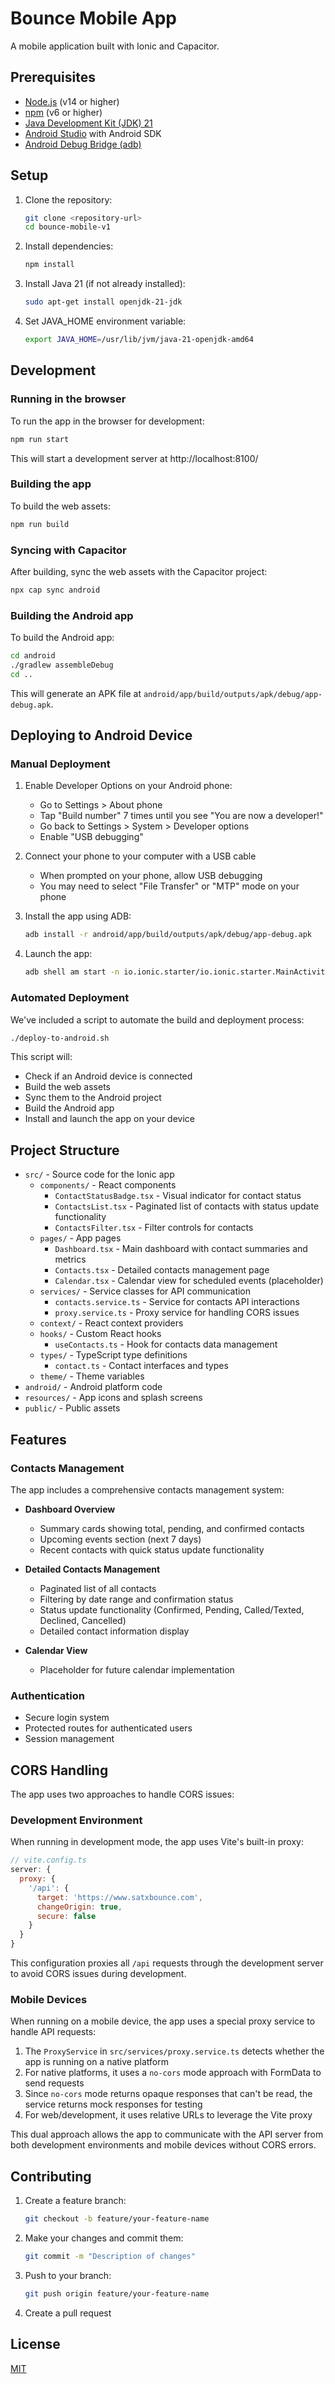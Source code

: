 # Bounce Mobile App

A mobile application built with Ionic and Capacitor.

## Prerequisites

- [Node.js](https://nodejs.org/) (v14 or higher)
- [npm](https://www.npmjs.com/) (v6 or higher)
- [Java Development Kit (JDK) 21](https://openjdk.org/)
- [Android Studio](https://developer.android.com/studio) with Android SDK
- [Android Debug Bridge (adb)](https://developer.android.com/studio/command-line/adb)

## Setup

1. Clone the repository:

   ```bash
   git clone <repository-url>
   cd bounce-mobile-v1
   ```

2. Install dependencies:

   ```bash
   npm install
   ```

3. Install Java 21 (if not already installed):

   ```bash
   sudo apt-get install openjdk-21-jdk
   ```

4. Set JAVA_HOME environment variable:
   ```bash
   export JAVA_HOME=/usr/lib/jvm/java-21-openjdk-amd64
   ```

## Development

### Running in the browser

To run the app in the browser for development:

```bash
npm run start
```

This will start a development server at http://localhost:8100/

### Building the app

To build the web assets:

```bash
npm run build
```

### Syncing with Capacitor

After building, sync the web assets with the Capacitor project:

```bash
npx cap sync android
```

### Building the Android app

To build the Android app:

```bash
cd android
./gradlew assembleDebug
cd ..
```

This will generate an APK file at `android/app/build/outputs/apk/debug/app-debug.apk`.

## Deploying to Android Device

### Manual Deployment

1. Enable Developer Options on your Android phone:

   - Go to Settings > About phone
   - Tap "Build number" 7 times until you see "You are now a developer!"
   - Go back to Settings > System > Developer options
   - Enable "USB debugging"

2. Connect your phone to your computer with a USB cable

   - When prompted on your phone, allow USB debugging
   - You may need to select "File Transfer" or "MTP" mode on your phone

3. Install the app using ADB:

   ```bash
   adb install -r android/app/build/outputs/apk/debug/app-debug.apk
   ```

4. Launch the app:
   ```bash
   adb shell am start -n io.ionic.starter/io.ionic.starter.MainActivity
   ```

### Automated Deployment

We've included a script to automate the build and deployment process:

```bash
./deploy-to-android.sh
```

This script will:

- Check if an Android device is connected
- Build the web assets
- Sync them to the Android project
- Build the Android app
- Install and launch the app on your device

## Project Structure

- `src/` - Source code for the Ionic app
  - `components/` - React components
    - `ContactStatusBadge.tsx` - Visual indicator for contact status
    - `ContactsList.tsx` - Paginated list of contacts with status update functionality
    - `ContactsFilter.tsx` - Filter controls for contacts
  - `pages/` - App pages
    - `Dashboard.tsx` - Main dashboard with contact summaries and metrics
    - `Contacts.tsx` - Detailed contacts management page
    - `Calendar.tsx` - Calendar view for scheduled events (placeholder)
  - `services/` - Service classes for API communication
    - `contacts.service.ts` - Service for contacts API interactions
    - `proxy.service.ts` - Proxy service for handling CORS issues
  - `context/` - React context providers
  - `hooks/` - Custom React hooks
    - `useContacts.ts` - Hook for contacts data management
  - `types/` - TypeScript type definitions
    - `contact.ts` - Contact interfaces and types
  - `theme/` - Theme variables
- `android/` - Android platform code
- `resources/` - App icons and splash screens
- `public/` - Public assets

## Features

### Contacts Management

The app includes a comprehensive contacts management system:

- **Dashboard Overview**

  - Summary cards showing total, pending, and confirmed contacts
  - Upcoming events section (next 7 days)
  - Recent contacts with quick status update functionality

- **Detailed Contacts Management**

  - Paginated list of all contacts
  - Filtering by date range and confirmation status
  - Status update functionality (Confirmed, Pending, Called/Texted, Declined, Cancelled)
  - Detailed contact information display

- **Calendar View**
  - Placeholder for future calendar implementation

### Authentication

- Secure login system
- Protected routes for authenticated users
- Session management

## CORS Handling

The app uses two approaches to handle CORS issues:

### Development Environment

When running in development mode, the app uses Vite's built-in proxy:

```javascript
// vite.config.ts
server: {
  proxy: {
    '/api': {
      target: 'https://www.satxbounce.com',
      changeOrigin: true,
      secure: false
    }
  }
}
```

This configuration proxies all `/api` requests through the development server to avoid CORS issues during development.

### Mobile Devices

When running on a mobile device, the app uses a special proxy service to handle API requests:

1. The `ProxyService` in `src/services/proxy.service.ts` detects whether the app is running on a native platform
2. For native platforms, it uses a `no-cors` mode approach with FormData to send requests
3. Since `no-cors` mode returns opaque responses that can't be read, the service returns mock responses for testing
4. For web/development, it uses relative URLs to leverage the Vite proxy

This dual approach allows the app to communicate with the API server from both development environments and mobile devices without CORS errors.

## Contributing

1. Create a feature branch:

   ```bash
   git checkout -b feature/your-feature-name
   ```

2. Make your changes and commit them:

   ```bash
   git commit -m "Description of changes"
   ```

3. Push to your branch:

   ```bash
   git push origin feature/your-feature-name
   ```

4. Create a pull request

## License

[MIT](LICENSE)
